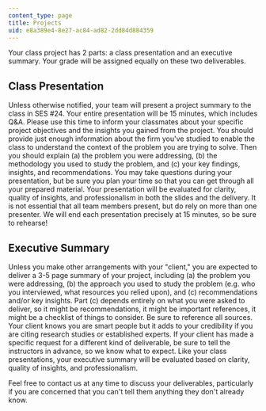 ```yaml
---
content_type: page
title: Projects
uid: e8a389e4-8e27-ac84-ad82-2dd84d884359
---
```


Your class project has 2 parts: a class presentation and an executive summary. Your grade will be assigned equally on these two deliverables.

Class Presentation
------------------

Unless otherwise notified, your team will present a project summary to the class in SES #24. Your entire presentation will be 15 minutes, which includes Q&A. Please use this time to inform your classmates about your specific project objectives and the insights you gained from the project. You should provide just enough information about the firm you've studied to enable the class to understand the context of the problem you are trying to solve. Then you should explain (a) the problem you were addressing, (b) the methodology you used to study the problem, and (c) your key findings, insights, and recommendations. You may take questions during your presentation, but be sure you plan your time so that you can get through all your prepared material. Your presentation will be evaluated for clarity, quality of insights, and professionalism in both the slides and the delivery. It is not essential that all team members present, but do rely on more than one presenter. We will end each presentation precisely at 15 minutes, so be sure to rehearse!

Executive Summary
-----------------

Unless you make other arrangements with your "client," you are expected to deliver a 3-5 page summary of your project, including (a) the problem you were addressing, (b) the approach you used to study the problem (e.g. who you interviewed, what resources you relied upon), and (c) recommendations and/or key insights. Part (c) depends entirely on what you were asked to deliver, so it might be recommendations, it might be important references, it might be a checklist of things to consider. Be sure to reference all sources. Your client knows you are smart people but it adds to your credibility if you are citing research studies or established experts. If your client has made a specific request for a different kind of deliverable, be sure to tell the instructors in advance, so we know what to expect. Like your class presentations, your executive summary will be evaluated based on clarity, quality of insights, and professionalism.

Feel free to contact us at any time to discuss your deliverables, particularly if you are concerned that you can't tell them anything they don't already know.